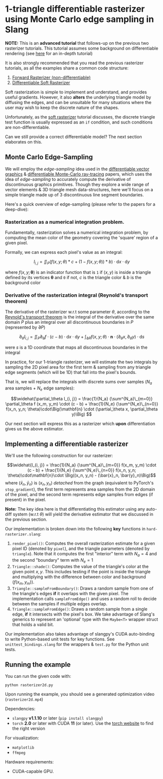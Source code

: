 # 1-triangle differentiable rasterizer using Monte Carlo edge sampling in Slang

**NOTE:** This is an **advanced tutorial** that follows-up on the previous two rasterizer tutorials. This tutorial assumes some background on differentiable rendering (see [here](https://diff-render.org/tutorials/cvpr2021/) for an in-depth tutorial)

It is also strongly recommended that you read the previous rasterizer tutorials, as all the examples share a common code structure:

1. [Forward Rasterizer (non-differentiable)](../fwd-rasterizer-example/#readme)
2. [Differentiable Soft Rasterizer](../soft-rasterizer-example/#readme)

Soft rasterization is simple to implement and understand, and provides useful gradients. However, it also **alters** the underlying triangle model by diffusing the edges, and can be unsuitable for many situations where the user may wish to keep the discrete nature of the shapes.

Unfortunately, as the [soft rasterizer](../soft-rasterizer-example/#readme) tutorial discusses, the discrete triangle test function is usually expressed as an `if` condition, and such conditions are non-differentiable.

Can we still provide a correct differentiable model? The next section elaborates on this.

## Monte Carlo Edge-Sampling 
We will employ the *edge-sampling* idea used in the [differentiable vector graphics](https://dl.acm.org/doi/pdf/10.1145/3414685.3417871) & [differentiable Monte-Carlo ray-tracing](https://people.csail.mit.edu/tzumao/diffrt/) papers, which uses the idea of *edge-sampling* to accurately compute the derivative of discontinuous graphics primitives. Though they explore a wide range of vector elements & 3D triangle mesh data-structures, here we'll focus on a simple triangle made up of 3 discontinuous line segment boundaries.

Here's a quick overview of edge-sampling (please refer to the papers for a deep-dive):

### Rasterization as a numerical integration problem.

Fundamentally, rasterization solves a numerical integration problem, by computing the mean color of the geometry covering the 'square' region of a given pixel.

Formally, we can express each pixel's value as an integral:

$$I_{i, j} = \iint_{P} \big(f(x, y; \theta) * c + (1 - f(x,y;\theta)) * b \big) \cdot\mathrm{d}x\cdot\mathrm{d}y $$

where $f(x, y;\mathbf{\theta})$ is an indicator function that is `1` if $(x, y)$ is inside a triangle defined by its vertices $\mathbf{\theta}$ and `0` if not, $c$ is the triangle color & $b$ is the background color
 
### Derivative of the rasterization integral (Reynold's transport theorem)
The derivative of the rasterizer w.r.t some parameter $\theta$, according to the [Reynold's transport theorem](https://en.wikipedia.org/wiki/Reynolds_transport_theorem) is the integral of the derivative over the same domain $P$ plus an integral over all discontinuous boundaries in $P$ (represented by $\partial P$)

$$\partial_\theta I_{i, j} = \iint_{P} \partial_\theta f \cdot (c - b) \cdot\mathrm{d}x\cdot\mathrm{d}y + \int_{\partial P} f(x, y; \theta)\cdot\mathbf{n}\cdot (\partial_\theta x, \partial_\theta y)\cdot\mathrm{d}s $$

were $s$ is a 1D coordinate that maps all discontinuous boundaries in the integral
 
In practice, for our 1-triangle rasterizer, we will estimate the two integrals by sampling the 2D pixel area for the first term & sampling from any triangle edge segments (which will be 1D) that fall into the pixel's bounds.

That is, we will replace the integrals with discrete sums over samples ($N_a$ area samples + $N_e$ edge samples):

$$\widehat{\partial_\theta I_{i, j}} = \frac{1}{N_a} {\sum^{N_a}\_{m=0}} \partial_\theta f (x_m, y_m) \cdot (c - b) +  \frac{1}{N_e} {\sum^{N_e}\_{n=0}} f(x_n, y_n; \theta)\cdot\Big(\mathbf{n} \cdot (\partial_\theta x, \partial_\theta y)\Big) $$

Our next section will express this as a rasterizer which **upon** differentiation gives us the above estimator.

## Implementing a differentiable rasterizer

We'll use the following construction for our rasterizer:

$$\widehat{I_{i, j}} = \frac{1}{N_a} {\sum^{N_a}\_{m=0}} f(x_m, y_m) \cdot (c - b) + \frac{1}{N_e} {\sum^{N_e}\_{n=0}} f(x_n, y_n; \theta)\cdot\mathbf{n}\cdot \Big((x_n, y_n) - (\bar{x}_n, \bar{y}_n)\Big)$$
where $(\bar{x}_n, \bar{y}_n)$ is $(x_n, y_n)$ _detached_ from the graph (equivalent to PyTorch's `stop_gradient`), the first term represents area samples from the 2D domain of the pixel, and the second term represents edge samples from edges (if present) in the pixel.

**Note:** The key idea here is that differentiating this estimator using any auto-diff system (w.r.t $\theta$) will yield the derivative estimator that we discussed in the previous section.

Our implementation is broken down into the following **key** functions in `hard-rasterizer.slang`:

1. `render_pixel()`: Computes the overall rasterization estimate for a given pixel ID (denoted by `pixel`), and the triangle parameters (denoted by `triangle`). Note that it computes the first "interior" term with $N_a=4$ and the second "boundary" term with $N_e=1$
2. `Triangle::shade()`: Computes the value of the triangle's color at the given point $x, y$. This includes testing if the point is inside the triangle and multiplying with the difference between color and background ($f(x_m, y_m)$).
3. `Triangle::sampleFromBoundary()`: Draws a random sample from one of the triangle's edges **if** it overlaps with the given pixel. The implementation calls `sampleFromEdge()` and uses a random roll to decide between the samples if multiple edges overlap.
4. `Triangle::sampleFromEdge()`: Draws a random sample from a single edge, **if** it intersects with the pixel's box. We take advantage of Slang's generics to represent an 'optional' type with the `Maybe<T>` wrapper struct that holds a valid bit.

Our implementation also takes advantage of slangpy's CUDA auto-binding to write Python-based unit tests for key functions. See `unittest_bindings.slang` for the wrappers & `test.py` for the Python unit tests.

## Running the example

You can run the given code with:
```shell
python rasterizer2d.py
```

Upon running the example, you should see a generated optimization video (`rasterizer2d.mp4`)

Dependencies:
 - `slangpy` **v1.1.10** or later (`pip install slangpy`)
 - `torch` **2.0** or later with CUDA **11** (or later). Use the [torch website](https://pytorch.org/) to find the right version

For visualization:
 - `matplotlib`
 - `ffmpeg`

Hardware requirements:
 - CUDA-capable GPU.

